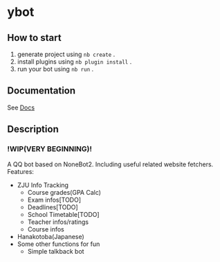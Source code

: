 # ybot

## How to start

1. generate project using `nb create` .
2. install plugins using `nb plugin install` .
3. run your bot using `nb run` .

## Documentation

See [Docs](https://v2.nonebot.dev/)

## Description
### !WIP(VERY BEGINNING)!
A QQ bot based on NoneBot2. Including useful related website fetchers.   
Features:
+ ZJU Info Tracking
    + Course grades(GPA Calc)
    + Exam infos[TODO]
    + Deadlines[TODO]
    + School Timetable[TODO]
    + Teacher infos/ratings
    + Course infos
+ Hanakotoba(Japanese)
+ Some other functions for fun
    + Simple talkback bot 